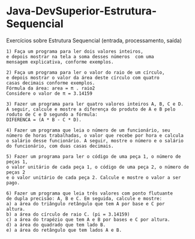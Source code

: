# Java-DevSuperior-Estrutura-Sequencial
Exercícios sobre Estrutura Sequencial (entrada, processamento, saída)

	1) Faça um programa para ler dois valores inteiros,
	e depois mostrar na tela a soma desses números  com uma 
	mensagem explicativa, conforme exemplos.

	2) Faça um programa para ler o valor do raio de um círculo,
	e depois mostrar o valor da área deste círculo com quatro 
	casas decimais conforme exemplos.
	Fórmula da área: area = π . raio2
	Considere o valor de π = 3.14159

	3) Fazer um programa para ler quatro valores inteiros A, B, C e D.
	A seguir, calcule e mostre a diferença do produto de A e B pelo  
	roduto de C e D segundo a fórmula: 
	DIFERENCA = (A * B - C * D).

	4) Fazer um programa que leia o número de um funcionário, seu
	número de horas trabalhadas, o valor que recebe por hora e calcula
	o salário desse funcionário. A seguir, mostre o número e o salário
	do funcionário, com duas casas decimais.

	5) Fazer um programa para ler o código de uma peça 1, o número de peças 1,
	o valor unitário de cada peça 1, o código de uma peça 2, o número de peças 2
	e o valor unitário de cada peça 2. Calcule e mostre o valor a ser pago.

	6) Fazer um programa que leia três valores com ponto flutuante
	de dupla precisão: A, B e C. Em seguida, calcule e mostre: 
	a) a área do triângulo retângulo que tem A por base e C por
	altura. 
	b) a área do círculo de raio C. (pi = 3.14159) 
	c) a área do trapézio que tem A e B por bases e C por altura. 
	d) a área do quadrado que tem lado B. 
	e) a área do retângulo que tem lados A e B.
